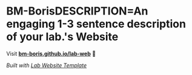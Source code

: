 
# BM-BorisDESCRIPTION=An engaging 1-3 sentence description of your lab.'s Website

Visit **[bm-boris.github.io/lab-web](https://bm-boris.github.io/lab-web)** 🚀

_Built with [Lab Website Template](https://greene-lab.gitbook.io/lab-website-template-docs)_
